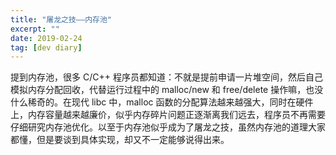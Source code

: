 ```yaml
---
title: "屠龙之技——内存池"
excerpt: ""
date: 2019-02-24
tag: [dev diary]
---
```


提到内存池，很多 C/C++ 程序员都知道：不就是提前申请一片堆空间，然后自己模拟内存分配回收，代替运行过程中的 malloc/new 和 free/delete 操作嘛，也没什么稀奇的。在现代 libc 中，malloc 函数的分配算法越来越强大，同时在硬件上，内存容量越来越廉价，似乎内存碎片问题正逐渐离我们远去，程序员不再需要仔细研究内存池优化。以至于内存池似乎成为了屠龙之技，虽然内存池的道理大家都懂，但是要谈到具体实现，却又不一定能够说得出来。
